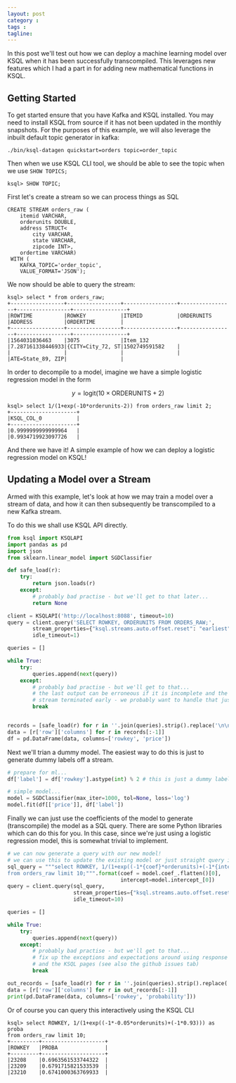 ```yaml
---
layout: post
category : 
tags : 
tagline: 
---
```



<!-- 
./bin/zookeeper-server-start ./etc/kafka/zookeeper.properties
./bin/kafka-server-start ./etc/kafka/server.properties

./bin/ksql-server-start -daemon config/ksql-server.properties
./bin/ksql
-->
In this post we'll test out how we can deploy a machine learning model over KSQL when it has been successfully transcompiled. This leverages new features which I had a part in for adding new mathematical functions in KSQL. 

Getting Started
---------------

To get started ensure that you have Kafka and KSQL installed. You may need to install KSQL from source if it has not been updated in the monthly snapshots. For the purposes of this example, we will also leverage the inbuilt default topic generator in kafka:

```
./bin/ksql-datagen quickstart=orders topic=order_topic
```

Then when we use KSQL CLI tool, we should be able to see the topic when we use `SHOW TOPICS;`


```
ksql> SHOW TOPIC;
```

First let's create a stream so we can process things as SQL

```
CREATE STREAM orders_raw (
    itemid VARCHAR,
    orderunits DOUBLE,
    address STRUCT<
        city VARCHAR,
        state VARCHAR,
        zipcode INT>,
    ordertime VARCHAR)
 WITH (
    KAFKA_TOPIC='order_topic',
    VALUE_FORMAT='JSON');
```

We now should be able to query the stream:

```
ksql> select * from orders_raw;
+-----------------+-----------------+-----------------+-----------------+-----------------+-----------------+
|ROWTIME          |ROWKEY           |ITEMID           |ORDERUNITS       |ADDRESS          |ORDERTIME        |
+-----------------+-----------------+-----------------+-----------------+-----------------+-----------------+
|1564031036463    |3075             |Item_132         |7.287161338446933|{CITY=City_72, ST|1502749591582    |
|                 |                 |                 |                 |ATE=State_89, ZIP|                 |
```

In order to decompile to a model, imagine we have a simple logistic regression model in the form

$$y = \text{logit}(10 \times \text{ORDERUNITS} + 2)$$


```
ksql> select 1/(1+exp(-10*orderunits-2)) from orders_raw limit 2;
+---------------------+
|KSQL_COL_0           |
+---------------------+
|0.9999999999999964   |
|0.9934719923097726   |
```

And there we have it! A simple example of how we can deploy a logistic regression model on KSQL!

Updating a Model over a Stream
------------------------------

Armed with this example, let's look at how we may train a model over a stream of data, and how it can then subsequently be transcompiled to a new Kafka stream. 

To do this we shall use KSQL API directly. 

```py
from ksql import KSQLAPI
import pandas as pd
import json
from sklearn.linear_model import SGDClassifier

def safe_load(r):
    try:
        return json.loads(r)
    except:
        # probably bad practise - but we'll get to that later...
        return None

client = KSQLAPI('http://localhost:8088', timeout=10)
query = client.query('SELECT ROWKEY, ORDERUNITS FROM ORDERS_RAW;',
        stream_properties={"ksql.streams.auto.offset.reset": "earliest"},
        idle_timeout=1)

queries = []

while True:
    try:
        queries.append(next(query))
    except:
        # probably bad practise - but we'll get to that...
        # the last output can be erroneous if it is incomplete and the 
        # stream terminated early - we probably want to handle that just a little bit better...
        break


records = [safe_load(r) for r in ''.join(queries).strip().replace('\n\n\n\n', '').split('\n')]
data = [r['row']['columns'] for r in records[:-1]]
df = pd.DataFrame(data, columns=['rowkey', 'price'])
```

Next we'll trian a dummy model. The easiest way to do this is just to generate dummy labels off a stream.

```py
# prepare for ml...
df['label'] = df['rowkey'].astype(int) % 2 # this is just a dummy label

# simple model...
model = SGDClassifier(max_iter=1000, tol=None, loss='log')
model.fit(df[['price']], df['label'])
```

Finally we can just use the coefficients of the model to generate (transcompile) the model as a SQL query. There are some Python libraries which can do this for you. In this case, since we're just using a logistic regression model, this is somewhat trivial to implement. 

```py
# we can now generate a query with our new model!
# we can use this to update the existing model or just straight query it...
sql_query = """select ROWKEY, 1/(1+exp((-1*{coef}*orderunits)+(-1*{intercept}))) as proba 
from orders_raw limit 10;""".format(coef = model.coef_.flatten()[0],
                                    intercept=model.intercept_[0])
query = client.query(sql_query, 
                     stream_properties={"ksql.streams.auto.offset.reset": "earliest"},
                     idle_timeout=10)

queries = []

while True:
    try:
        queries.append(next(query))
    except:
        # probably bad practise - but we'll get to that...
        # fix up the exceptions and expectations around using response library
        # and the KSQL pages (see also the github issues tab)
        break

out_records = [safe_load(r) for r in ''.join(queries).strip().replace('\n\n\n\n', '').split('\n')]
data = [r['row']['columns'] for r in out_records[:-1]]
print(pd.DataFrame(data, columns=['rowkey', 'probability']))
```

Or of course you can query this interactively using the KSQL CLI

```
ksql> select ROWKEY, 1/(1+exp((-1*-0.05*orderunits)+(-1*0.93))) as proba
from orders_raw limit 10;
+---------+--------------------+
|ROWKEY   |PROBA               |
+---------+--------------------+
|23208    |0.6963561533744322  |
|23209    |0.6791715821533539  |
|23210    |0.6741000363769933  |
```